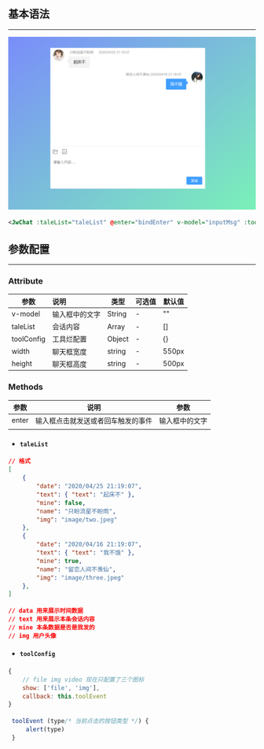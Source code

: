 ## 基本语法

---

![](./img/20200425215318.png)

``` xml
<JwChat :taleList="taleList" @enter="bindEnter" v-model="inputMsg" :toolConfig="tool" />
```



## 参数配置

---

### Attribute

| 参数       | 说明           | 类型   | 可选值 | 默认值 |
| ---------- | :------------- | ------ | ------ | ------ |
| v-model    | 输入框中的文字 | String | -      | ""     |
| taleList   | 会话内容       | Array  | -      | []     |
| toolConfig | 工具烂配置     | Object | -      | {}     |
| width      | 聊天框宽度     | string | -      | 550px  |
| height     | 聊天框高度     | string | -      | 500px  |

### Methods

| 参数  | 说明                               | 参数           |
| ----- | ---------------------------------- | -------------- |
| enter | 输入框点击就发送或者回车触发的事件 | 输入框中的文字 |
|       |                                    |                |



*  ####  `taleList`


``` json
// 格式
[
    {
        "date": "2020/04/25 21:19:07",
        "text": { "text": "起床不" },
        "mine": false,
        "name": "只盼流星不盼雨",
        "img": "image/two.jpeg"
    },
    {
        "date": "2020/04/16 21:19:07",
        "text": { "text": "我不饿" },
        "mine": true,
        "name": "留恋人间不羡仙",
        "img": "image/three.jpeg"
    },
]

// data 用来展示时间数据
// text 用来展示本条会话内容
// mine 本条数据是否是我发的
// img 用户头像
```

* #### `toolConfig` 

``` js
{
    // file img video 现在只配置了三个图标
    show: ['file', 'img'],
    callback: this.toolEvent
}
    
 toolEvent (type/* 当前点击的按钮类型 */) {
     alert(type)
 }    
```
